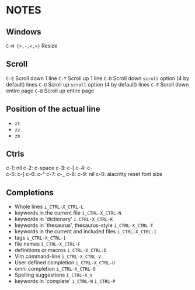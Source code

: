 # NOTES

## Windows

`C-W {+,-,<,>}` Resize

## Scroll

`C-E` Scroll down 1 line
`C-Y` Scroll up 1 line
`C-D` Scroll down `scroll` option (4 by default)  lines
`C-U` Scroll up `scroll` option (4 by default)  lines
`C-F` Scroll down entire page
`C-B` Scroll up entire page

## Position of the actual line

- `zt`
- `zz`
- `zb`

## Ctrls

c-1: nil
c-2: c-space
c-3: c-[
c-4: c-\
c-5: c-]
c-6: c-^
c-7: c-_
c-8: <BS>
c-9: nil
c-0: alacritty reset font size

## Completions

- Whole lines                                   `i_CTRL-X_CTRL-L`
- keywords in the current file                  `i_CTRL-X_CTRL-N`
- keywords in 'dictionary'                      `i_CTRL-X_CTRL-K`
- keywords in 'thesaurus', thesaurus-style      `i_CTRL-X_CTRL-T`
- keywords in the current and included files    `i_CTRL-X_CTRL-I`
- tags                                          `i_CTRL-X_CTRL-]`
- file names                                    `i_CTRL-X_CTRL-F`
- definitions or macros                         `i_CTRL-X_CTRL-D`
- Vim command-line                              `i_CTRL-X_CTRL-V`
- User defined completion                       `i_CTRL-X_CTRL-U`
- omni completion                               `i_CTRL-X_CTRL-O`
- Spelling suggestions                          `i_CTRL-X_s`
- keywords in 'complete'                        `i_CTRL-N` `i_CTRL-P`
